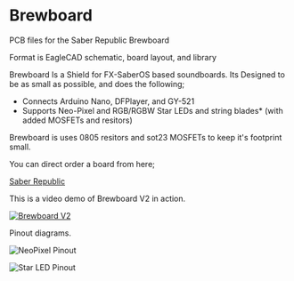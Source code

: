 # Brewboard
PCB files for the Saber Republic Brewboard

Format is EagleCAD schematic, board layout, and library 


Brewboard Is a Shield for FX-SaberOS based soundboards. Its Designed to be as small as possible, and does the following;

 - Connects Arduino Nano, DFPlayer, and GY-521
 - Supports Neo-Pixel and RGB/RGBW Star LEDs and string blades* (with added MOSFETs and resitors)


Brewboard is uses 0805 resitors and sot23 MOSFETs to keep it's footprint small.


You can direct order a board from here;

[Saber Republic](https://saberrepublic.bigcartel.com)


This is a video demo of Brewboard V2 in action.

[![Brewboard V2](https://img.youtube.com/vi/12ZV0RvzIn0/0.jpg)](https://www.youtube.com/watch?v=12ZV0RvzIn0)


Pinout diagrams.

![NeoPixel Pinout](https://github.com/SaberRepublic/Brewboard/blob/master/README/Brewboard_2BTN_NeoPixel.png)

![Star LED Pinout](https://github.com/SaberRepublic/Brewboard/blob/master/README/Brewboard_2BTN_RGBStar.png)
